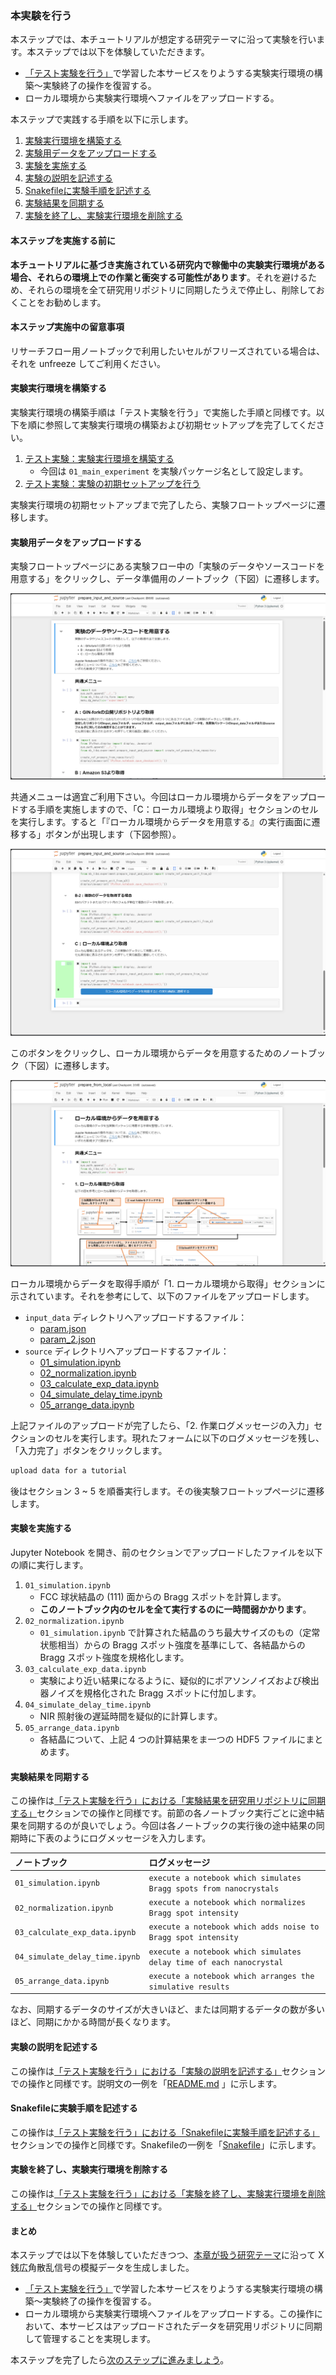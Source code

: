 ### 本実験を行う

本ステップでは、本チュートリアルが想定する研究テーマに沿って実験を行います。本ステップでは以下を体験していただきます。

* [「テスト実験を行う」](./carry_out_test_experiment.md)で学習した本サービスをりようする実験実行環境の構築～実験終了の操作を復習する。
* ローカル環境から実験実行環境へファイルをアップロードする。

本ステップで実践する手順を以下に示します。

1. [実験実行環境を構築する](#実験実行環境を構築する)
2. [実験用データをアップロードする](#実験用データをアップロードする)
3. [実験を実施する](#実験を実施する)
1. [実験の説明を記述する](#実験の説明を記述する)
1. [Snakefileに実験手順を記述する](#Snakefileに実験手順を記述する)
4. [実験結果を同期する](#実験結果を同期する)
5. [実験を終了し、実験実行環境を削除する](#実験を終了し、実験実行環境を削除する)

#### 本ステップを実施する前に

**本チュートリアルに基づき実施されている研究内で稼働中の実験実行環境がある場合、それらの環境上での作業と衝突する可能性があります**。それを避けるため、それらの環境を全て研究用リポジトリに同期したうえで停止し、削除しておくことをお勧めします。

#### 本ステップ実施中の留意事項

リサーチフロー用ノートブックで利用したいセルがフリーズされている場合は、それを unfreeze してご利用ください。

#### 実験実行環境を構築する

実験実行環境の構築手順は「テスト実験を行う」で実施した手順と同様です。以下を順に参照して実験実行環境の構築および初期セットアップを完了してください。

1. [テスト実験：実験実行環境を構築する](./carry_out_test_experiment.md#実験実行環境を構築する)
    * 今回は `01_main_experiment` を実験パッケージ名として設定します。
1. [テスト実験：実験の初期セットアップを行う](./carry_out_test_experiment.md#実験の初期セットアップを行う)

実験実行環境の初期セットアップまで完了したら、実験フロートップページに遷移します。

#### 実験用データをアップロードする

実験フロートップページにある実験フロー中の「実験のデータやソースコードを用意する」をクリックし、データ準備用のノートブック（下図）に遷移します。

![](./images/research_flow_exp_prepare_data.png)

共通メニューは適宜ご利用下さい。今回はローカル環境からデータをアップロードする手順を実施しますので、「C：ローカル環境より取得」セクションのセルを実行します。すると「『ローカル環境からデータを用意する』の実行画面に遷移する」ボタンが出現します（下図参照）。

![](./images/research_flow_exp_prepare_data_c.png)

このボタンをクリックし、ローカル環境からデータを用意するためのノートブック（下図）に遷移します。

![](./images/research_flow_exp_prepare_data_from_local.png)

ローカル環境からデータを取得手順が「1. ローカル環境から取得」セクションに示されています。それを参考にして、以下のファイルをアップロードします。

* `input_data` ディレクトリへアップロードするファイル：
    * [param.json](../../../data/02_basic/01_main_experiment/input_data/param.json)
    * [param_2.json](../../../data/02_basic/01_main_experiment/input_data/param_2.json)
* `source` ディレクトリへアップロードするファイル：
    * [01_simulation.ipynb](../../../data/02_basic/01_main_experiment/source/01_simulation.ipynb)
    * [02_normalization.ipynb](../../../data/02_basic/01_main_experiment/source/02_normalization.ipynb)
    * [03_calculate_exp_data.ipynb](../../../data/02_basic/01_main_experiment/source/03_calculate_exp_data.ipynb)
    * [04_simulate_delay_time.ipynb](../../../data/02_basic/01_main_experiment/source/04_simulate_delay_time.ipynb)
    * [05_arrange_data.ipynb](../../../data/02_basic/01_main_experiment/source/05_arrange_data.ipynb)

上記ファイルのアップロードが完了したら、「2. 作業ログメッセージの入力」セクションのセルを実行します。現れたフォームに以下のログメッセージを残し、「入力完了」ボタンをクリックします。

```markdown
upload data for a tutorial
```

後はセクション 3 ~ 5 を順番実行します。その後実験フロートップページに遷移します。

#### 実験を実施する

Jupyter Notebook を開き、前のセクションでアップロードしたファイルを以下の順に実行します。

1. `01_simulation.ipynb`
    * FCC 球状結晶の (111) 面からの Bragg スポットを計算します。
    * **このノートブック内のセルを全て実行するのに一時間弱かかります**。
1. `02_normalization.ipynb`
    * `01_simulation.ipynb` で計算された結晶のうち最大サイズのもの（定常状態相当）からの Bragg スポット強度を基準にして、各結晶からの Bragg スポット強度を規格化します。
1. `03_calculate_exp_data.ipynb`
    * 実験により近い結果になるように、疑似的にポアソンノイズおよび検出器ノイズを規格化された Bragg スポットに付加します。
1. `04_simulate_delay_time.ipynb`
    * NIR 照射後の遅延時間を疑似的に計算します。
1. `05_arrange_data.ipynb`
    * 各結晶について、上記 4 つの計算結果をま一つの HDF5 ファイルにまとめます。

#### 実験結果を同期する

この操作は[「テスト実験を行う」における「実験結果を研究用リポジトリに同期する」](./carry_out_test_experiment.md#実験結果を研究用リポジトリに同期する)セクションでの操作と同様です。前節の各ノートブック実行ごとに途中結果を同期するのが良いでしょう。今回は各ノートブックの実行後の途中結果の同期時に下表のようにログメッセージを入力します。

|ノートブック|ログメッセージ|
|:---|:---|
| `01_simulation.ipynb` | `execute a notebook which simulates Bragg spots from nanocrystals` |
| `02_normalization.ipynb` | `execute a notebook which normalizes Bragg spot intensity` |
| `03_calculate_exp_data.ipynb` | `execute a notebook which adds noise to Bragg spot intensity` |
| `04_simulate_delay_time.ipynb` | `execute a notebook which simulates delay time of each nanocrystal` |
| `05_arrange_data.ipynb` | `execute a notebook which arranges the simulative results` |

なお、同期するデータのサイズが大きいほど、または同期するデータの数が多いほど、同期にかかる時間が長くなります。

#### 実験の説明を記述する

この操作は[「テスト実験を行う」における「実験の説明を記述する」](./carry_out_test_experiment.md#実験の説明を記述する)セクションでの操作と同様です。説明文の一例を「[README.md](../../../data/02_basic/01_main_experiment/docs/README.md) 」に示します。

#### Snakefileに実験手順を記述する

この操作は[「テスト実験を行う」における「Snakefileに実験手順を記述する」](./carry_out_test_experiment.md#実験結果を研究用リポジトリに同期する)セクションでの操作と同様です。Snakefileの一例を「[Snakefile](../../../data/02_basic/01_main_experiment/docs/Snakefile)」に示します。

#### 実験を終了し、実験実行環境を削除する

この操作は[「テスト実験を行う」における「実験を終了し、実験実行環境を削除する」](./carry_out_test_experiment.md#実験を終了し、実験実行環境を削除する)セクションでの操作と同様です。

#### まとめ

本ステップでは以下を体験していただきつつ、[本章が扱う研究テーマ](./top.md#本章が扱う研究テーマ)に沿って X 銭広角散乱信号の模擬データを生成しました。

* [「テスト実験を行う」](./carry_out_test_experiment.md)で学習した本サービスをりようする実験実行環境の構築～実験終了の操作を復習する。
* ローカル環境から実験実行環境へファイルをアップロードする。この操作において、本サービスはアップロードされたデータを研究用リポジトリに同期して管理することを実現します。

本ステップを完了したら[次のステップに進みましょう](./validate_metadata.md)。

